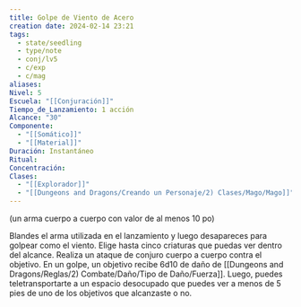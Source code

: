 ```yaml
---
title: Golpe de Viento de Acero
creation date: 2024-02-14 23:21
tags:
  - state/seedling
  - type/note
  - conj/lv5
  - c/exp
  - c/mag
aliases: 
Nivel: 5
Escuela: "[[Conjuración]]"
Tiempo_de_Lanzamiento: 1 acción
Alcance: "30"
Componente:
  - "[[Somático]]"
  - "[[Material]]"
Duración: Instantáneo
Ritual: 
Concentración: 
Clases:
  - "[[Explorador]]"
  - "[[Dungeons and Dragons/Creando un Personaje/2) Clases/Mago/Mago]]"
---
```

(un arma cuerpo a cuerpo con valor de al menos 10 po)

Blandes el arma utilizada en el lanzamiento y luego desapareces para golpear como el viento. Elige hasta cinco criaturas que puedas ver dentro del alcance. Realiza un ataque de conjuro cuerpo a cuerpo contra el objetivo. En un golpe, un objetivo recibe 6d10 de daño de [[Dungeons and Dragons/Reglas/2) Combate/Daño/Tipo de Daño/Fuerza]].
Luego, puedes teletransportarte a un espacio desocupado que puedes ver a menos de 5 pies de uno de los objetivos que alcanzaste o no.
